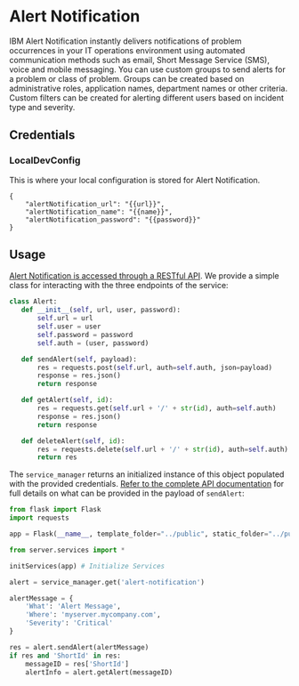 # Alert Notification

IBM Alert Notification instantly delivers notifications of problem occurrences in your IT operations environment using automated communication methods such as email, Short Message Service (SMS), voice and mobile messaging. You can use custom groups to send alerts for a problem or class of problem. Groups can be created based on administrative roles, application names, department names or other criteria. Custom filters can be created for alerting different users based on incident type and severity.

##  Credentials

###  LocalDevConfig

This is where your local configuration is stored for Alert Notification.
```
{
	"alertNotification_url": "{{url}}",
	"alertNotification_name": "{{name}}",
	"alertNotification_password": "{{password}}"
}
```

## Usage
[Alert Notification is accessed through a RESTful API](https://ibmnotifybm.mybluemix.net/docs/alerts/v1/). We provide a simple class for interacting with the three endpoints of the service:

 ```python
 class Alert:
	def __init__(self, url, user, password):
		self.url = url
		self.user = user
		self.password = password
		self.auth = (user, password)

	def sendAlert(self, payload):
		res = requests.post(self.url, auth=self.auth, json=payload)
		response = res.json()
		return response

	def getAlert(self, id):
		res = requests.get(self.url + '/' + str(id), auth=self.auth)
		response = res.json()
		return response

	def deleteAlert(self, id):
		res = requests.delete(self.url + '/' + str(id), auth=self.auth)
		return res
 ```

 The `service_manager` returns an initialized instance of this object populated with the provided credentials. [Refer to the complete API documentation](https://ibmnotifybm.mybluemix.net/docs/alerts/v1/) for full details on what can be provided in the payload of `sendAlert`:

```python
from flask import Flask
import requests

app = Flask(__name__, template_folder="../public", static_folder="../public", static_url_path='')

from server.services import *

initServices(app) # Initialize Services

alert = service_manager.get('alert-notification')

alertMessage = {
	'What': 'Alert Message',
	'Where': 'myserver.mycompany.com',
	'Severity': 'Critical'
}

res = alert.sendAlert(alertMessage)
if res and 'ShortId' in res:
	messageID = res['ShortId']
	alertInfo = alert.getAlert(messageID)
```
